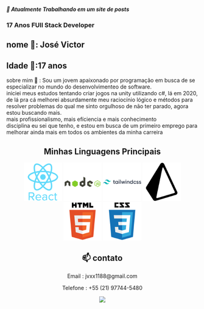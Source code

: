 <h5> 🔭 Atualmente Trabalhando em um site de posts</h3>
<h3> 17 Anos FUll Stack Developer</h3>

<h2> nome 💬: José Victor</h2>
<h2> Idade 💬:17 anos</h2>
<p>sobre mim 🤔 : Sou um jovem apaixonado por programação em busca de se especializar no mundo do desenvolvimenteo de software. <br/> iniciei meus estudos tentando criar jogos na unity utilizando c#, lá em 2020, de lá pra cá melhorei absurdamente meu raciocínio lógico e métodos para resolver problemas do qual me sinto orgulhoso de não ter parado, agora estou buscando mais. <br/> mais profissionalismo, mais efíciencia e mais conhecimento <br/> disciplina eu sei que tenho, e estou em busca de um primeiro emprego para melhorar ainda mais em todos os ambientes da minha carreira</p>



<h2 align="center">Minhas Linguagens Principais</h2>


  <div align="center">

  <img width="100" src="./icons/react-original-wordmark.svg">
  <img width="100" src="./icons/node.svg">
  <img width="100" src="./icons/tailwind.svg">
  <img width="100" src="./icons/prisma.svg">
  <img width="100" src="./icons/html.svg">
  <img width="100" src="./icons/css.svg">
  </div>









<div align="center">
  <h2 >📫 contato</h2> 
<p>Email : jvxx1188@gmail.com</p>
<p>Telefone : +55 (21) 97744-5480</p>
<a target="_blank" href="https://www.linkedin.com/in/jos%C3%A9-dami%C3%A3o-b8b3b5258/"> <img src="https://img.shields.io/badge/LinkedIn-0077B5?style=for-the-badge&logo=linkedin&logoColor=white"></img></a>
</div>

<!--falta adicionar meus projetos, adicionar um sobre mim melhor e talvez ajeitar as linguagens-->


